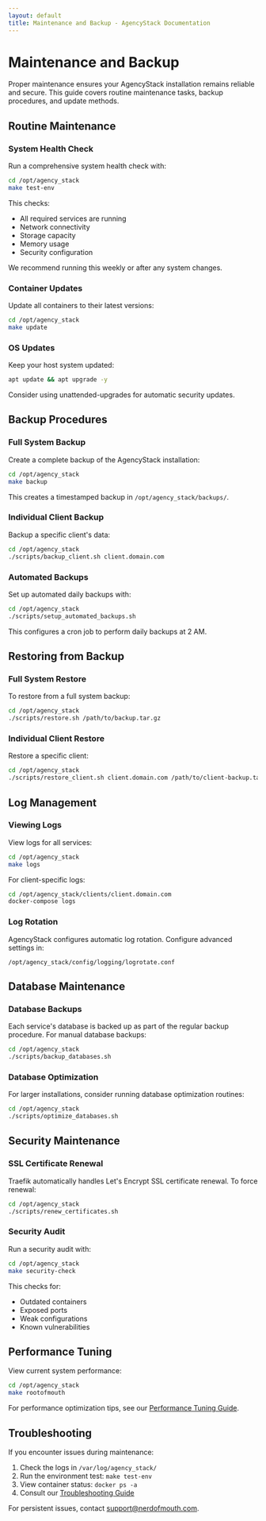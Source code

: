 ```yaml
---
layout: default
title: Maintenance and Backup - AgencyStack Documentation
---
```


# Maintenance and Backup

Proper maintenance ensures your AgencyStack installation remains reliable and secure. This guide covers routine maintenance tasks, backup procedures, and update methods.

## Routine Maintenance

### System Health Check

Run a comprehensive system health check with:

```bash
cd /opt/agency_stack
make test-env
```

This checks:
- All required services are running
- Network connectivity
- Storage capacity
- Memory usage
- Security configuration

We recommend running this weekly or after any system changes.

### Container Updates

Update all containers to their latest versions:

```bash
cd /opt/agency_stack
make update
```

### OS Updates

Keep your host system updated:

```bash
apt update && apt upgrade -y
```

Consider using unattended-upgrades for automatic security updates.

## Backup Procedures

### Full System Backup

Create a complete backup of the AgencyStack installation:

```bash
cd /opt/agency_stack
make backup
```

This creates a timestamped backup in `/opt/agency_stack/backups/`.

### Individual Client Backup

Backup a specific client's data:

```bash
cd /opt/agency_stack
./scripts/backup_client.sh client.domain.com
```

### Automated Backups

Set up automated daily backups with:

```bash
cd /opt/agency_stack
./scripts/setup_automated_backups.sh
```

This configures a cron job to perform daily backups at 2 AM.

## Restoring from Backup

### Full System Restore

To restore from a full system backup:

```bash
cd /opt/agency_stack
./scripts/restore.sh /path/to/backup.tar.gz
```

### Individual Client Restore

Restore a specific client:

```bash
cd /opt/agency_stack
./scripts/restore_client.sh client.domain.com /path/to/client-backup.tar.gz
```

## Log Management

### Viewing Logs

View logs for all services:

```bash
cd /opt/agency_stack
make logs
```

For client-specific logs:

```bash
cd /opt/agency_stack/clients/client.domain.com
docker-compose logs
```

### Log Rotation

AgencyStack configures automatic log rotation. Configure advanced settings in:

```
/opt/agency_stack/config/logging/logrotate.conf
```

## Database Maintenance

### Database Backups

Each service's database is backed up as part of the regular backup procedure. For manual database backups:

```bash
cd /opt/agency_stack
./scripts/backup_databases.sh
```

### Database Optimization

For larger installations, consider running database optimization routines:

```bash
cd /opt/agency_stack
./scripts/optimize_databases.sh
```

## Security Maintenance

### SSL Certificate Renewal

Traefik automatically handles Let's Encrypt SSL certificate renewal. To force renewal:

```bash
cd /opt/agency_stack
./scripts/renew_certificates.sh
```

### Security Audit

Run a security audit with:

```bash
cd /opt/agency_stack
make security-check
```

This checks for:
- Outdated containers
- Exposed ports
- Weak configurations
- Known vulnerabilities

## Performance Tuning

View current system performance:

```bash
cd /opt/agency_stack
make rootofmouth
```

For performance optimization tips, see our [Performance Tuning Guide](performance-tuning.html).

## Troubleshooting

If you encounter issues during maintenance:

1. Check the logs in `/var/log/agency_stack/`
2. Run the environment test: `make test-env`
3. View container status: `docker ps -a`
4. Consult our [Troubleshooting Guide](troubleshooting.html)

For persistent issues, contact [support@nerdofmouth.com](mailto:support@nerdofmouth.com).
